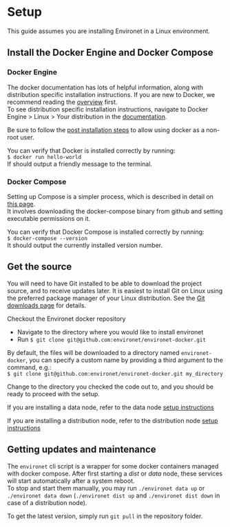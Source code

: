 # Setup

This guide assumes you are installing Environet in a Linux environment.

## Install the Docker Engine and Docker Compose


### Docker Engine
The docker documentation has lots of helpful information, along with distribution specific installation instructions. If you are new to Docker, we recommend reading the [overview](https://docs.docker.com/install/) first.  
To see distribution specific installation instructions, navigate to Docker Engine > Linux > Your distribution in the [documentation](https://docs.docker.com/install/).

Be sure to follow the [post installation steps](https://docs.docker.com/install/linux/linux-postinstall/) to allow using docker as a non-root user.

You can verify that Docker is installed correctly by running:  
`$ docker run hello-world`  
If should output a friendly message to the terminal.

### Docker Compose
Setting up Compose is a simpler process, which is described in detail on [this page](https://docs.docker.com/compose/install/#install-compose-on-linux-systems).  
It involves downloading the docker-compose binary from github and setting executable permissions on it.

You can verify that Docker Compose is installed correctly by running:  
`$ docker-compose --version`  
It should output the currently installed version number.

## Get the source

You will need to have Git installed to be able to download the project source, and to receive updates later. It is easiest to install Git on Linux using the preferred package manager of your Linux distribution. See the [Git downloads page](https://git-scm.com/download/linux) for details.

Checkout the Environet docker repository
  - Navigate to the directory where you would like to install environet  
  - Run `$ git clone git@github.com:environet/environet-docker.git`  
    
   By default, the files will be downloaded to a directory named `environet-docker`, you can specify a custom name by providing a third argument to the command, e.g.:  
   `$ git clone git@github.com:environet/environet-docker.git my_directory`

Change to the directory you checked the code out to, and you should be ready to proceed with the setup.  

  If you are installing a data node, refer to the data node [setup instructions](30_data_node.md)  

  If you are installing a distribution node, refer to the distribution node [setup instructions](21_setup.md)
  
## Getting updates and maintenance

The `environet` cli script is a wrapper for some docker containers managed with docker compose. After first starting a *dist* or *data* node, these services will start automatically after a system reboot.  
To stop and start them manually, you may run `./environet data up` or `./environet data down` (`./environet dist up` and `./environet dist down` in case of a distribution node).  

To get the latest version, simply run `git pull` in the repository folder.